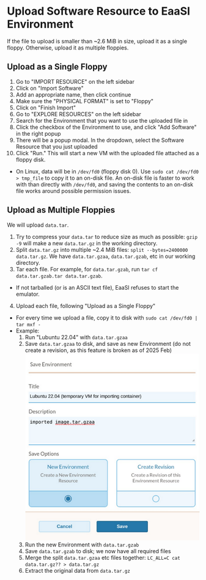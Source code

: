 # Upload Software Resource to EaaSI Environment

If the file to upload is smaller than ~2.6 MiB in size, upload it as a single floppy.
Otherwise, upload it as multiple floppies.

## Upload as a Single Floppy

1. Go to "IMPORT RESOURCE" on the left sidebar
2. Click on "Import Software"
3. Add an appropriate name, then click continue
4. Make sure the "PHYSICAL FORMAT" is set to "Floppy"
5. Click on "Finish Import"
6. Go to "EXPLORE RESOURCES" on the left sidebar
7. Search for the Environment that you want to use the uploaded file in
8. Click the checkbox of the Environment to use, and click "Add Software" in the right popup
9. There will be a popup modal. In the dropdown, select the Software Resource that you just uploaded
10. Click "Run." This will start a new VM with the uploaded file attached as a floppy disk.
  - On Linux, data will be in `/dev/fd0` (floppy disk 0). Use `sudo cat /dev/fd0 > tmp_file` to copy it to an on-disk file. An on-disk file is faster to work with than directly with `/dev/fd0`, and saving the contents to an on-disk file works around possible permission issues.

## Upload as Multiple Floppies

We will upload `data.tar`.

1. Try to compress your `data.tar` to reduce size as much as possible: `gzip -9` will make a new `data.tar.gz` in the working directory.
2. Split `data.tar.gz` into multiple ~2.4 MiB files: `split --bytes=2400000 data.tar.gz`. We have `data.tar.gzaa`, `data.tar.gzab`, etc in our working directory.
3. Tar each file. For example, for `data.tar.gzab`, run `tar cf data.tar.gzab.tar data.tar.gzab`.
  - If not tarballed (or is an ASCII text file), EaaSI refuses to start the emulator.
4. Upload each file, following "Upload as a Single Floppy"
  - For every time we upload a file, copy it to disk with `sudo cat /dev/fd0 | tar mxf -`
  - Example:
    1. Run "Lubuntu 22.04" with `data.tar.gzaa`
    2. Save `data.tar.gzaa` to disk, and save as new Environment (do not create a revision, as this feature is broken as of 2025 Feb)
       ![dialog for saving the new Environment, showing an option for creating a revision, which should not be chosen](./environment-save.png)
    3. Run the new Environment with `data.tar.gzab`
    4. Save `data.tar.gzab` to disk; we now have all required files
    5. Merge the split `data.tar.gzaa` etc files together: `LC_ALL=C cat data.tar.gz?? > data.tar.gz`
    6. Extract the original data from `data.tar.gz`
